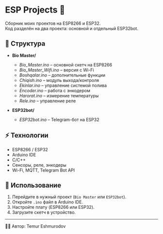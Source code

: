 # ESP Projects 🚀

Сборник моих проектов на ESP8266 и ESP32.  
Код разделён на два проекта: основной и отдельный ESP32bot.

## 📂 Структура

- **Bio Master/**
  - *Bio_Master.ino* – основной скетч на ESP8266
  - *Bio_Master_Wifi.ino* – версия с Wi-Fi
  - *Boshqalar.ino* – дополнительные функции
  - *Chiqish.ino* – модуль выхода/контроля
  - *Ekinlar.ino* – управление системой полива
  - *Encoder.ino* – работа с энкодером
  - *Harorat.ino* – измерение температуры
  - *Rele.ino* – управление реле

- **ESP32bot/**
  - *ESP32bot.ino* – Telegram-бот на ESP32

## ⚡ Технологии
- ESP8266 / ESP32
- Arduino IDE
- C/C++
- Сенсоры, реле, энкодеры
- Wi-Fi, MQTT, Telegram Bot API

## 📌 Использование
1. Перейдите в нужный проект (`Bio Master` или `ESP32bot`).  
2. Откройте `.ino` файл в Arduino IDE.  
3. Настройте плату (ESP8266 или ESP32).  
4. Загрузите скетч в устройство.  

---
👨‍💻 Автор: Temur Eshmurodov
